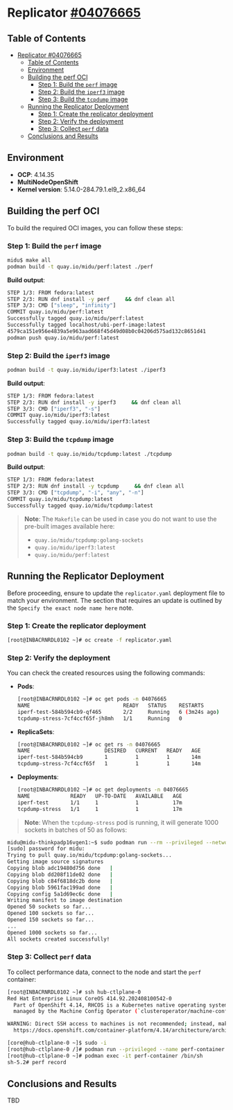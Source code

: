 # Replicator [#04076665](https://access.redhat.com/support/cases/#/case/04076665/)

## Table of Contents

- [Replicator #04076665](#replicator-04076665)
  - [Table of Contents](#table-of-contents)
  - [Environment](#environment)
  - [Building the perf OCI](#building-the-perf-oci)
    - [Step 1: Build the `perf` image](#step-1-build-the-perf-image)
    - [Step 2: Build the `iperf3` image](#step-2-build-the-iperf3-image)
    - [Step 3: Build the `tcpdump` image](#step-3-build-the-tcpdump-image)
  - [Running the Replicator Deployment](#running-the-replicator-deployment)
    - [Step 1: Create the replicator deployment](#step-1-create-the-replicator-deployment)
    - [Step 2: Verify the deployment](#step-2-verify-the-deployment)
    - [Step 3: Collect `perf` data](#step-3-collect-perf-data)
  - [Conclusions and Results](#conclusions-and-results)

## Environment

- **OCP**: 4.14.35
- **MultiNodeOpenShift** 
- **Kernel version**: 5.14.0-284.79.1.el9_2.x86_64

## Building the perf OCI

To build the required OCI images, you can follow these steps:

### Step 1: Build the `perf` image

```bash
midu$ make all
podman build -t quay.io/midu/perf:latest ./perf
```

**Build output**:

```bash
STEP 1/3: FROM fedora:latest
STEP 2/3: RUN dnf install -y perf     && dnf clean all
STEP 3/3: CMD ["sleep", "infinity"]
COMMIT quay.io/midu/perf:latest
Successfully tagged quay.io/midu/perf:latest
Successfully tagged localhost/ubi-perf-image:latest
4579ca151e956e4839a5e963aad668f45d49d08b0c04206d575ad132c8651d41
podman push quay.io/midu/perf:latest
```

### Step 2: Build the `iperf3` image

```bash
podman build -t quay.io/midu/iperf3:latest ./iperf3
```

**Build output**:

```bash
STEP 1/3: FROM fedora:latest
STEP 2/3: RUN dnf install -y iperf3     && dnf clean all
STEP 3/3: CMD ["iperf3", "-s"]
COMMIT quay.io/midu/iperf3:latest
Successfully tagged quay.io/midu/iperf3:latest
```

### Step 3: Build the `tcpdump` image

```bash
podman build -t quay.io/midu/tcpdump:latest ./tcpdump
```

**Build output**:

```bash
STEP 1/3: FROM fedora:latest
STEP 2/3: RUN dnf install -y tcpdump     && dnf clean all
STEP 3/3: CMD ["tcpdump", "-i", "any", "-n"]
COMMIT quay.io/midu/tcpdump:latest
Successfully tagged quay.io/midu/tcpdump:latest
```

> **Note**: The `Makefile` can be used in case you do not want to use the pre-built images available here:
> - `quay.io/midu/tcpdump:golang-sockets`
> - `quay.io/midu/iperf3:latest`
> - `quay.io/midu/perf:latest`

## Running the Replicator Deployment

Before proceeding, ensure to update the `replicator.yaml` deployment file to match your environment. The section that requires an update is outlined by the `Specify the exact node name here` note.

### Step 1: Create the replicator deployment

```bash
[root@INBACRNRDL0102 ~]# oc create -f replicator.yaml
```

### Step 2: Verify the deployment

You can check the created resources using the following commands:

- **Pods**:

  ```bash
  [root@INBACRNRDL0102 ~]# oc get pods -n 04076665
  NAME                              READY   STATUS    RESTARTS        AGE
  iperf-test-584b594cb9-qf465       2/2     Running   6 (3m24s ago)   13m
  tcpdump-stress-7cf4ccf65f-jh8mh   1/1     Running   0               13m
  ```

- **ReplicaSets**:

  ```bash
  [root@INBACRNRDL0102 ~]# oc get rs -n 04076665
  NAME                        DESIRED   CURRENT   READY   AGE
  iperf-test-584b594cb9       1         1         1       14m
  tcpdump-stress-7cf4ccf65f   1         1         1       14m
  ```

- **Deployments**:

  ```bash
  [root@INBACRNRDL0102 ~]# oc get deployments -n 04076665
  NAME             READY   UP-TO-DATE   AVAILABLE   AGE
  iperf-test       1/1     1            1           17m
  tcpdump-stress   1/1     1            1           17m
  ```

> **Note**: When the `tcpdump-stress` pod is running, it will generate 1000 sockets in batches of 50 as follows:

```bash
midu@midu-thinkpadp16vgen1:~$ sudo podman run --rm --privileged --network host quay.io/midu/tcpdump:golang-sockets
[sudo] password for midu: 
Trying to pull quay.io/midu/tcpdump:golang-sockets...
Getting image source signatures
Copying blob adc19480d756 done   | 
Copying blob dd208f11de02 done   | 
Copying blob c84f6818dc2b done   | 
Copying blob 5961fac199ad done   | 
Copying config 5a1d69ec6c done   | 
Writing manifest to image destination
Opened 50 sockets so far...
Opened 100 sockets so far...
Opened 150 sockets so far...
...
Opened 1000 sockets so far...
All sockets created successfully!
```

### Step 3: Collect `perf` data

To collect performance data, connect to the node and start the `perf` container:

```bash
[root@INBACRNRDL0102 ~]# ssh hub-ctlplane-0
Red Hat Enterprise Linux CoreOS 414.92.202408100542-0
  Part of OpenShift 4.14, RHCOS is a Kubernetes native operating system
  managed by the Machine Config Operator (`clusteroperator/machine-config`).

WARNING: Direct SSH access to machines is not recommended; instead, make configuration changes via `machineconfig` objects:
  https://docs.openshift.com/container-platform/4.14/architecture/architecture-rhcos.html

[core@hub-ctlplane-0 ~]$ sudo -i
[root@hub-ctlplane-0 /]# podman run --privileged --name perf-container -d quay.io/midu/perf:latest
[root@hub-ctlplane-0 ~]# podman exec -it perf-container /bin/sh
sh-5.2# perf record
```

## Conclusions and Results

TBD